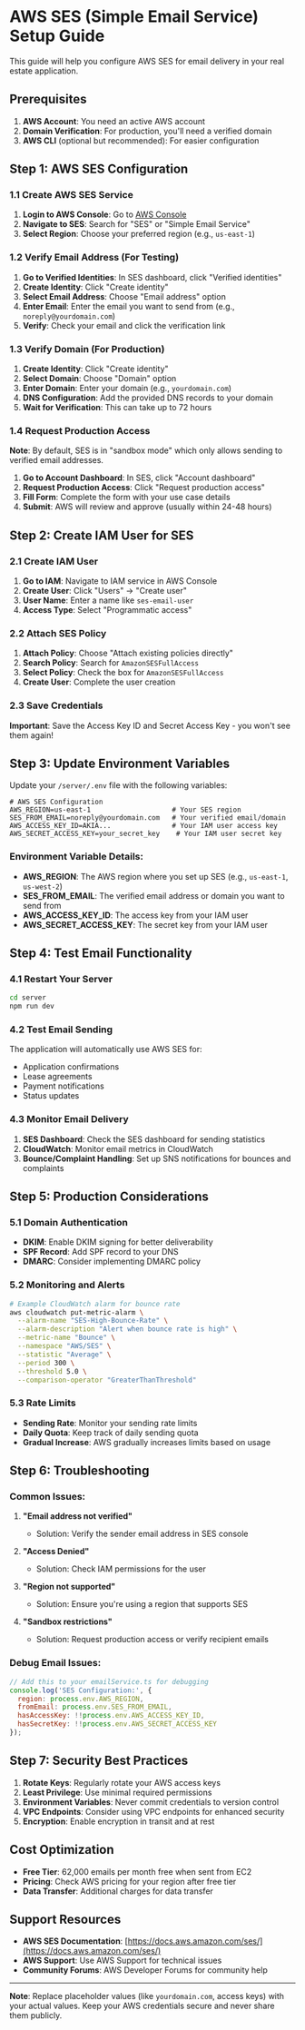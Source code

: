 # AWS SES (Simple Email Service) Setup Guide

This guide will help you configure AWS SES for email delivery in your real estate application.

## Prerequisites

1. **AWS Account**: You need an active AWS account
2. **Domain Verification**: For production, you'll need a verified domain
3. **AWS CLI** (optional but recommended): For easier configuration

## Step 1: AWS SES Configuration

### 1.1 Create AWS SES Service

1. **Login to AWS Console**: Go to [AWS Console](https://console.aws.amazon.com/)
2. **Navigate to SES**: Search for "SES" or "Simple Email Service"
3. **Select Region**: Choose your preferred region (e.g., `us-east-1`)

### 1.2 Verify Email Address (For Testing)

1. **Go to Verified Identities**: In SES dashboard, click "Verified identities"
2. **Create Identity**: Click "Create identity"
3. **Select Email Address**: Choose "Email address" option
4. **Enter Email**: Enter the email you want to send from (e.g., `noreply@yourdomain.com`)
5. **Verify**: Check your email and click the verification link

### 1.3 Verify Domain (For Production)

1. **Create Identity**: Click "Create identity"
2. **Select Domain**: Choose "Domain" option
3. **Enter Domain**: Enter your domain (e.g., `yourdomain.com`)
4. **DNS Configuration**: Add the provided DNS records to your domain
5. **Wait for Verification**: This can take up to 72 hours

### 1.4 Request Production Access

**Note**: By default, SES is in "sandbox mode" which only allows sending to verified email addresses.

1. **Go to Account Dashboard**: In SES, click "Account dashboard"
2. **Request Production Access**: Click "Request production access"
3. **Fill Form**: Complete the form with your use case details
4. **Submit**: AWS will review and approve (usually within 24-48 hours)

## Step 2: Create IAM User for SES

### 2.1 Create IAM User

1. **Go to IAM**: Navigate to IAM service in AWS Console
2. **Create User**: Click "Users" → "Create user"
3. **User Name**: Enter a name like `ses-email-user`
4. **Access Type**: Select "Programmatic access"

### 2.2 Attach SES Policy

1. **Attach Policy**: Choose "Attach existing policies directly"
2. **Search Policy**: Search for `AmazonSESFullAccess`
3. **Select Policy**: Check the box for `AmazonSESFullAccess`
4. **Create User**: Complete the user creation

### 2.3 Save Credentials

**Important**: Save the Access Key ID and Secret Access Key - you won't see them again!

## Step 3: Update Environment Variables

Update your `/server/.env` file with the following variables:

```env
# AWS SES Configuration
AWS_REGION=us-east-1                    # Your SES region
SES_FROM_EMAIL=noreply@yourdomain.com   # Your verified email/domain
AWS_ACCESS_KEY_ID=AKIA...               # Your IAM user access key
AWS_SECRET_ACCESS_KEY=your_secret_key    # Your IAM user secret key
```

### Environment Variable Details:

- **AWS_REGION**: The AWS region where you set up SES (e.g., `us-east-1`, `us-west-2`)
- **SES_FROM_EMAIL**: The verified email address or domain you want to send from
- **AWS_ACCESS_KEY_ID**: The access key from your IAM user
- **AWS_SECRET_ACCESS_KEY**: The secret key from your IAM user

## Step 4: Test Email Functionality

### 4.1 Restart Your Server

```bash
cd server
npm run dev
```

### 4.2 Test Email Sending

The application will automatically use AWS SES for:
- Application confirmations
- Lease agreements
- Payment notifications
- Status updates

### 4.3 Monitor Email Delivery

1. **SES Dashboard**: Check the SES dashboard for sending statistics
2. **CloudWatch**: Monitor email metrics in CloudWatch
3. **Bounce/Complaint Handling**: Set up SNS notifications for bounces and complaints

## Step 5: Production Considerations

### 5.1 Domain Authentication

- **DKIM**: Enable DKIM signing for better deliverability
- **SPF Record**: Add SPF record to your DNS
- **DMARC**: Consider implementing DMARC policy

### 5.2 Monitoring and Alerts

```bash
# Example CloudWatch alarm for bounce rate
aws cloudwatch put-metric-alarm \
  --alarm-name "SES-High-Bounce-Rate" \
  --alarm-description "Alert when bounce rate is high" \
  --metric-name "Bounce" \
  --namespace "AWS/SES" \
  --statistic "Average" \
  --period 300 \
  --threshold 5.0 \
  --comparison-operator "GreaterThanThreshold"
```

### 5.3 Rate Limits

- **Sending Rate**: Monitor your sending rate limits
- **Daily Quota**: Keep track of daily sending quota
- **Gradual Increase**: AWS gradually increases limits based on usage

## Step 6: Troubleshooting

### Common Issues:

1. **"Email address not verified"**
   - Solution: Verify the sender email address in SES console

2. **"Access Denied"**
   - Solution: Check IAM permissions for the user

3. **"Region not supported"**
   - Solution: Ensure you're using a region that supports SES

4. **"Sandbox restrictions"**
   - Solution: Request production access or verify recipient emails

### Debug Email Issues:

```javascript
// Add this to your emailService.ts for debugging
console.log('SES Configuration:', {
  region: process.env.AWS_REGION,
  fromEmail: process.env.SES_FROM_EMAIL,
  hasAccessKey: !!process.env.AWS_ACCESS_KEY_ID,
  hasSecretKey: !!process.env.AWS_SECRET_ACCESS_KEY
});
```

## Step 7: Security Best Practices

1. **Rotate Keys**: Regularly rotate your AWS access keys
2. **Least Privilege**: Use minimal required permissions
3. **Environment Variables**: Never commit credentials to version control
4. **VPC Endpoints**: Consider using VPC endpoints for enhanced security
5. **Encryption**: Enable encryption in transit and at rest

## Cost Optimization

- **Free Tier**: 62,000 emails per month free when sent from EC2
- **Pricing**: Check AWS pricing for your region after free tier
- **Data Transfer**: Additional charges for data transfer

## Support Resources

- **AWS SES Documentation**: [https://docs.aws.amazon.com/ses/](https://docs.aws.amazon.com/ses/)
- **AWS Support**: Use AWS Support for technical issues
- **Community Forums**: AWS Developer Forums for community help

---

**Note**: Replace placeholder values (like `yourdomain.com`, access keys) with your actual values. Keep your AWS credentials secure and never share them publicly.